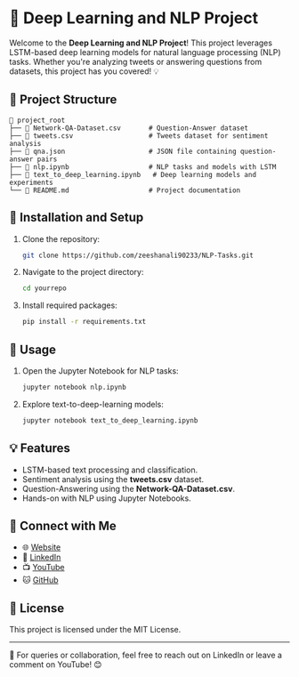 # 🚀 Deep Learning and NLP Project

Welcome to the **Deep Learning and NLP Project**! This project leverages LSTM-based deep learning models for natural language processing (NLP) tasks. Whether you're analyzing tweets or answering questions from datasets, this project has you covered! 💡

## 📂 Project Structure
```
📁 project_root
├── 📄 Network-QA-Dataset.csv       # Question-Answer dataset
├── 📄 tweets.csv                   # Tweets dataset for sentiment analysis
├── 📄 qna.json                     # JSON file containing question-answer pairs
├── 📝 nlp.ipynb                    # NLP tasks and models with LSTM
├── 📝 text_to_deep_learning.ipynb   # Deep learning models and experiments
└── 📄 README.md                    # Project documentation
```

## 🔧 Installation and Setup
1. Clone the repository:
   ```bash
   git clone https://github.com/zeeshanali90233/NLP-Tasks.git
   ```
2. Navigate to the project directory:
   ```bash
   cd yourrepo
   ```
3. Install required packages:
   ```bash
   pip install -r requirements.txt
   ```

## 🚀 Usage
1. Open the Jupyter Notebook for NLP tasks:
   ```bash
   jupyter notebook nlp.ipynb
   ```
2. Explore text-to-deep-learning models:
   ```bash
   jupyter notebook text_to_deep_learning.ipynb
   ```

## 💡 Features
- LSTM-based text processing and classification.
- Sentiment analysis using the **tweets.csv** dataset.
- Question-Answering using the **Network-QA-Dataset.csv**.
- Hands-on with NLP using Jupyter Notebooks.

## 🤝 Connect with Me
- 🌐 [Website](http://zeeshan.p2pclouds.net/)
- 💼 [LinkedIn](https://www.linkedin.com/in/zeeshan-ali-dev/)
- 📺 [YouTube](https://www.youtube.com/@learnwithaliengineer)
- 🐱 [GitHub](https://github.com/zeeshanali90233)

## 📝 License
This project is licensed under the MIT License.

---
💬 For queries or collaboration, feel free to reach out on LinkedIn or leave a comment on YouTube! 😊
